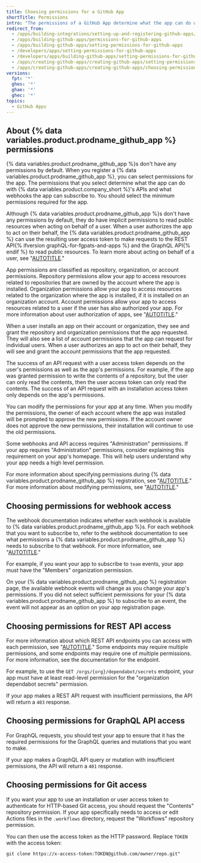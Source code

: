 ```yaml
---
title: Choosing permissions for a GitHub App
shortTitle: Permissions
intro: "The permissions of a GitHub App determine what the app can do with {% data variables.product.company_short %}'s APIs and what webhooks the app can receive."
redirect_from:
  - /apps/building-integrations/setting-up-and-registering-github-apps/about-permissions-for-github-apps
  - /apps/building-github-apps/permissions-for-github-apps
  - /apps/building-github-apps/setting-permissions-for-github-apps
  - /developers/apps/setting-permissions-for-github-apps
  - /developers/apps/building-github-apps/setting-permissions-for-github-apps
  - /apps/creating-github-apps/creating-github-apps/setting-permissions-for-github-apps
  - /apps/creating-github-apps/creating-github-apps/choosing-permissions-for-a-github-app
versions:
  fpt: '*'
  ghes: '*'
  ghae: '*'
  ghec: '*'
topics:
  - GitHub Apps
---
```


## About {% data variables.product.prodname_github_app %} permissions

{% data variables.product.prodname_github_app %}s don't have any permissions by default. When you register a {% data variables.product.prodname_github_app %}, you can select permissions for the app. The permissions that you select determine what the app can do with {% data variables.product.company_short %}'s APIs and what webhooks the app can subscribe to. You should select the minimum permissions required for the app.

Although {% data variables.product.prodname_github_app %}s don't have any permissions by default, they do have implicit permissions to read public resources when acting on behalf of a user. When a user authorizes the app to act on their behalf, the {% data variables.product.prodname_github_app %} can use the resulting user access token to make requests to the REST API{% ifversion graphQL-for-fgpats-and-apps %} and the GraphQL API{% endif %} to read public resources. To learn more about acting on behalf of a user, see "[AUTOTITLE](/apps/creating-github-apps/authenticating-with-a-github-app/authenticating-with-a-github-app-on-behalf-of-a-user)."

App permissions are classified as repository, organization, or account permissions. Repository permissions allow your app to access resources related to repositories that are owned by the account where the app is installed. Organization permissions allow your app to access resources related to the organization where the app is installed, if it is installed on an organization account. Account permissions allow your app to access resources related to a user if the user has also authorized your app. For more information about user authorization of apps, see "[AUTOTITLE](/apps/creating-github-apps/authenticating-with-a-github-app/authenticating-with-a-github-app-on-behalf-of-a-user)."

When a user installs an app on their account or organization, they see and grant the repository and organization permissions that the app requested. They will also see a list of account permissions that the app can request for individual users. When a user authorizes an app to act on their behalf, they will see and grant the account permissions that the app requested.

The success of an API request with a user access token depends on the user's permissions as well as the app's permissions. For example, if the app was granted permission to write the contents of a repository, but the user can only read the contents, then the user access token can only read the contents. The success of an API request with an installation access token only depends on the app's permissions.

You can modify the permissions for your app at any time. When you modify the permissions, the owner of each account where the app was installed will be prompted to approve the new permissions. If the account owner does not approve the new permissions, their installation will continue to use the old permissions.

Some webhooks and API access requires "Administration" permissions. If your app requires "Administration" permissions, consider explaining this requirement on your app's homepage. This will help users understand why your app needs a high level permission.

For more information about specifying permissions during {% data variables.product.prodname_github_app %} registration, see "[AUTOTITLE](/apps/creating-github-apps/setting-up-a-github-app/creating-a-github-app)." For more information about modifying permissions, see "[AUTOTITLE](/apps/maintaining-github-apps/editing-a-github-apps-permissions)."

## Choosing permissions for webhook access

The webhook documentation indicates whether each webhook is available to {% data variables.product.prodname_github_app %}s. For each webhook that you want to subscribe to, refer to the webhook documentation to see what permissions a {% data variables.product.prodname_github_app %} needs to subscribe to that webhook. For more information, see "[AUTOTITLE](/webhooks-and-events/webhooks/webhook-events-and-payloads)."

For example, if you want your app to subscribe to `team` events, your app must have the "Members" organization permission.

On your {% data variables.product.prodname_github_app %} registration page, the available webhook events will change as you change your app's permissions. If you did not select sufficient permissions for your {% data variables.product.prodname_github_app %} to subscribe to an event, the event will not appear as an option on your app registration page.

## Choosing permissions for REST API access

For more information about which REST API endpoints you can access with each permission, see "[AUTOTITLE](/rest/overview/permissions-required-for-github-apps)." Some endpoints may require multiple permissions, and some endpoints may require one of multiple permissions. For more information, see the documentation for the endpoint.

For example, to use the `GET /orgs/{org}/dependabot/secrets` endpoint, your app must have at least read-level permission for the "organization dependabot secrets" permission.

If your app makes a REST API request with insufficient permissions, the API will return a `403` response.

## Choosing permissions for GraphQL API access

For GraphQL requests, you should test your app to ensure that it has the required permissions for the GraphQL queries and mutations that you want to make.

If your app makes a GraphQL API query or mutation with insufficient permissions, the API will return a `401` response.

## Choosing permissions for Git access

If you want your app to use an installation or user access token to authenticate for HTTP-based Git access, you should request the "Contents" repository permission. If your app specifically needs to access or edit Actions files in the `.workflows` directory, request the "Workflows" repository permission.

You can then use the access token as the HTTP password. Replace `TOKEN` with the access token:

```
git clone https://x-access-token:TOKEN@github.com/owner/repo.git"
```
